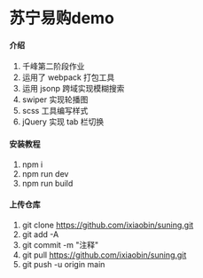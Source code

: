 # 苏宁易购demo

#### 介绍

1.  千峰第二阶段作业
2.  运用了 webpack 打包工具
3.  运用 jsonp 跨域实现模糊搜索
4.  swiper 实现轮播图
5.  scss 工具编写样式
6.  jQuery 实现 tab 栏切换

#### 安装教程

1.  npm i
2.  npm run dev
3.  npm run build

#### 上传仓库

1.  git clone https://github.com/ixiaobin/suning.git
2.  git add -A
3.  git commit -m "注释"
4.  git pull https://github.com/ixiaobin/suning.git
5.  git push -u origin main

